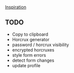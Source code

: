 [Inspiration](https://kaizoku.hashnode.dev/double-blind-passwords-aka-horcruxing#double-blind-passwords-aka-horcruxing)
## TODO
+ Copy to clipboard
+ Horcrux generator
+ password / horcrux visibility
+ encrypted horcruxes
+ style form errors
+ detect form changes
+ update profile
